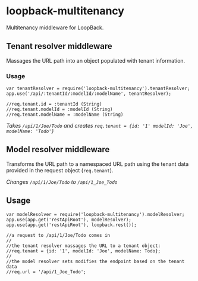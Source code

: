 # loopback-multitenancy

Multitenancy middleware for LoopBack.

## Tenant resolver middleware

Massages the URL path into an object populated with tenant information.

### Usage

```
var tenantResolver = require('loopback-multitenancy').tenantResolver;
app.use('/api/:tenantId/:modelId/:modelName', tenantResolver);

//req.tenant.id = :tenantId (String)
//req.tenant.modelId = :modelId (String)
//req.tenant.modelName = :modelName (String)
```

*Takes `/api/1/Joe/Todo` and creates `req.tenant = {id: '1' modelId: 'Joe',
modelName: 'Todo'}`*

## Model resolver middleware

Transforms the URL path to a namespaced URL path using the tenant data provided
in the request object (`req.tenant`).

*Changes `/api/1/Joe/Todo` to `/api/1_Joe_Todo`*

## Usage

```
var modelResolver = require('loopback-multitenancy').modelResolver;
app.use(app.get('restApiRoot'), modelResolver);
app.use(app.get('restApiRoot'), loopback.rest());

//a request to /api/1/Joe/Todo comes in
//
//the tenant resolver massages the URL to a tenant object:
//req.tenant = {id: '1', modelId: 'Joe', modelName: Todo};
//
//the model resolver sets modifies the endpoint based on the tenant data
//req.url = '/api/1_Joe_Todo';
```
